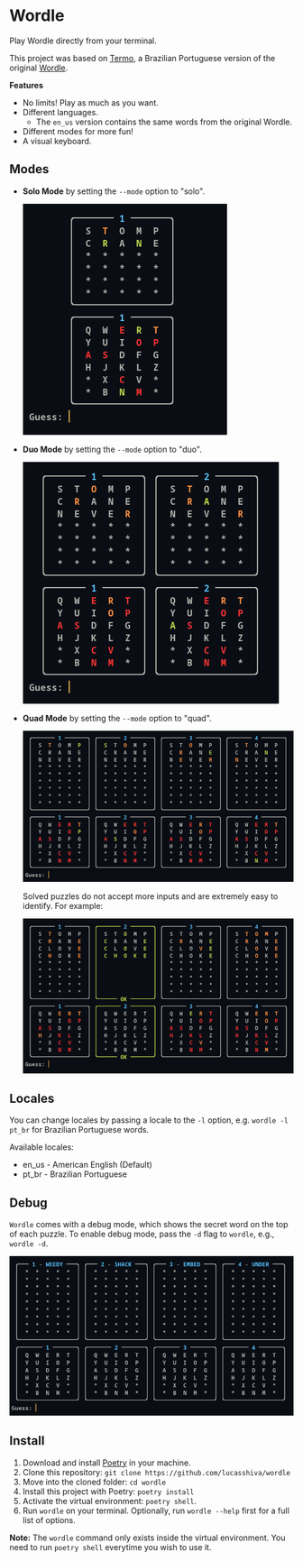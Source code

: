 # Wordle
Play Wordle directly from your terminal.

This project was based on [Termo](https://term.ooo), a Brazilian Portuguese version of the original [Wordle](https://www.nytimes.com/games/wordle/index.html). 

**Features**
- No limits! Play as much as you want.
- Different languages.
  - The `en_us` version contains the same words from the original Wordle.
- Different modes for more fun!
- A visual keyboard.


## Modes
- **Solo Mode** by setting the `--mode` option to "solo".

    ![solo-mode](imgs/solo-mode.png)

- **Duo Mode** by setting the `--mode` option to "duo".

    ![duo-mode](imgs/duo-mode.png)

- **Quad Mode** by setting the `--mode` option to "quad".

    ![quad-mode](imgs/quad-mode.png)

    Solved puzzles do not accept more inputs and are extremely easy to identify. For example:

    ![A solved puzzle in quad mode](imgs/quad-mode-solved.png)

## Locales
You can change locales by passing a locale to the `-l` option, e.g. `wordle -l pt_br` for Brazilian Portuguese words.

Available locales:
- en_us - American English (Default)
- pt_br - Brazilian Portuguese


## Debug
`Wordle` comes with a debug mode, which shows the secret word on the top of each puzzle. To enable debug mode, pass the `-d` flag to `wordle`, e.g., `wordle -d`.

![Quad Mod with debug turned on](imgs/quad-mode-debug.png)


## Install
1. Download and install [Poetry](https://python-poetry.org/) in your machine.
2. Clone this repository: `git clone https://github.com/lucasshiva/wordle`
3. Move into the cloned folder: `cd wordle`
4. Install this project with Poetry: `poetry install`
5. Activate the virtual environment: `poetry shell`.
6. Run `wordle` on your terminal. Optionally, run `wordle --help` first for a full list of options.

**Note:** The `wordle` command only exists inside the virtual environment. You need to run `poetry shell` everytime you wish to use it.

